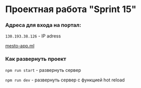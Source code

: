 ﻿# Проектная работа "Sprint 15"

### Адреса для входа на портал:
`130.193.38.126` - IP adress

[mesto-app.ml](https://www.mesto-app.ml)

### Как развернуть проект
`npm run start` - развернуть сервер

`npm run dev` - развернуть сервер с функцией hot reload
